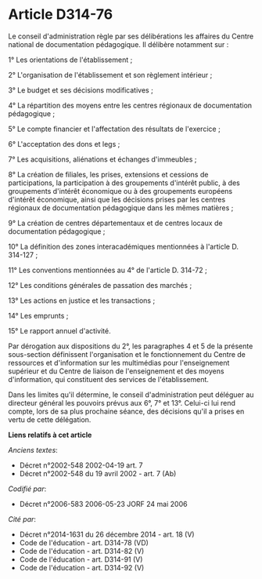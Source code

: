 # Article D314-76

Le conseil d'administration règle par ses délibérations les affaires du Centre national de documentation pédagogique. Il
délibère notamment sur :

1° Les orientations de l'établissement ;

2° L'organisation de l'établissement et son règlement intérieur ;

3° Le budget et ses décisions modificatives ;

4° La répartition des moyens entre les centres régionaux de documentation pédagogique ;

5° Le compte financier et l'affectation des résultats de l'exercice ;

6° L'acceptation des dons et legs ;

7° Les acquisitions, aliénations et échanges d'immeubles ;

8° La création de filiales, les prises, extensions et cessions de participations, la participation à des groupements
d'intérêt public, à des groupements d'intérêt économique ou à des groupements européens d'intérêt économique, ainsi que les
décisions prises par les centres régionaux de documentation pédagogique dans les mêmes matières ;

9° La création de centres départementaux et de centres locaux de documentation pédagogique ;

10° La définition des zones interacadémiques mentionnées à l'article D. 314-127 ;

11° Les conventions mentionnées au 4° de l'article D. 314-72 ;

12° Les conditions générales de passation des marchés ;

13° Les actions en justice et les transactions ;

14° Les emprunts ;

15° Le rapport annuel d'activité.

Par dérogation aux dispositions du 2°, les paragraphes 4 et 5 de la présente sous-section définissent l'organisation et le
fonctionnement du Centre de ressources et d'information sur les multimédias pour l'enseignement supérieur et du Centre de
liaison de l'enseignement et des moyens d'information, qui constituent des services de l'établissement.

Dans les limites qu'il détermine, le conseil d'administration peut déléguer au directeur général les pouvoirs prévus aux 6°,
7° et 13°. Celui-ci lui rend compte, lors de sa plus prochaine séance, des décisions qu'il a prises en vertu de cette
délégation.

**Liens relatifs à cet article**

_Anciens textes_:

  - Décret n°2002-548 2002-04-19 art. 7
  - Décret n°2002-548 du 19 avril 2002 - art. 7 (Ab)

_Codifié par_:

  - Décret n°2006-583 2006-05-23 JORF 24 mai 2006

_Cité par_:

  - Décret n°2014-1631 du 26 décembre 2014 - art. 18 (V)
  - Code de l'éducation - art. D314-78 (VD)
  - Code de l'éducation - art. D314-82 (V)
  - Code de l'éducation - art. D314-91 (V)
  - Code de l'éducation - art. D314-92 (V)
